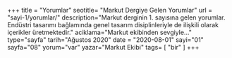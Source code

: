 +++
title = "Yorumlar"
seotitle= "Markut Dergiye Gelen Yorumlar"
url = "sayi-1/yorumlar/"
description="Markut derginin 1. sayısına gelen yorumlar. Endüstri tasarımı bağlamında genel tasarım disiplinleriyle de ilişkili olarak içerikler üretmektedir."
aciklama="Markut ekibinden sevgiyle..."
type="sayfa"
tarih="Ağustos 2020"
date = "2020-08-01"
sayi="01"
sayfa="08"
yorum="var"
yazar="Markut Ekibi"
tags= [
"bir"
]
+++